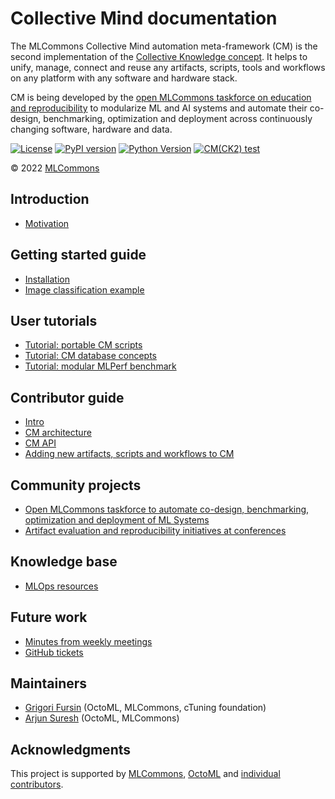 # Collective Mind documentation

The MLCommons Collective Mind automation meta-framework (CM) is the second implementation
of the [Collective Knowledge concept](https://arxiv.org/abs/2011.01149).
It helps to unify, manage, connect and reuse any artifacts, scripts, tools and workflows 
on any platform with any software and hardware stack. 

CM is being developed by the [open MLCommons taskforce on education and reproducibility](https://github.com/mlcommons/ck/blob/master/docs/mlperf-education-workgroup.md)
to modularize ML and AI systems and automate their co-design, benchmarking, 
optimization and deployment across continuously changing software, hardware and data.

[![License](https://img.shields.io/badge/License-Apache%202.0-green)](https://github.com/mlcommons/ck/tree/master/cm)
[![PyPI version](https://badge.fury.io/py/cmind.svg)](https://pepy.tech/project/cmind)
[![Python Version](https://img.shields.io/badge/python-3+-blue.svg)](https://github.com/mlcommons/ck/tree/master/cm)
[![CM(CK2) test](https://github.com/mlcommons/ck/actions/workflows/test-cm.yml/badge.svg)](https://github.com/mlcommons/ck/actions/workflows/test-cm.yml)

&copy; 2022 [MLCommons](https://mlcommons.org)<br>

## Introduction

* [Motivation](motivation.md)

## Getting started guide

* [Installation](installation.md)
* [Image classification example](example-modular-image-classification.md)

## User tutorials

* [Tutorial: portable CM scripts](tutorial-scripts.md)
* [Tutorial: CM database concepts](tutorial-concept.md)
* [Tutorial: modular MLPerf benchmark](https://github.com/mlcommons/ck/blob/master/docs/mlperf-cm-automation-demo.md)

## Contributor guide

* [Intro](https://github.com/mlcommons/ck/blob/master/CONTRIBUTING.md)
* [CM architecture](architecture.md)
* [CM API](https://cknowledge.org/docs/cm/api/cmind.html)
* [Adding new artifacts, scripts and workflows to CM](cm/docs/tutorial-scripts.md#adding-new-artifacts-scripts-and-workflows-to-cm) 

## Community projects

* [Open MLCommons taskforce to automate co-design, benchmarking, optimization and deployment of ML Systems](https://github.com/mlcommons/ck/blob/master/docs/mlperf-education-workgroup.md)
* [Artifact evaluation and reproducibility initiatives at conferences](https://cTuning.org/ae)


## Knowledge base

* [MLOps resources](KB/MLOps.md)

## Future work
   
* [Minutes from weekly meetings](https://docs.google.com/document/d/1zMNK1m_LhWm6jimZK6YE05hu4VH9usdbKJ3nBy-ZPAw/edit)
* [GitHub tickets](https://github.com/mlcommons/ck/issues)

## Maintainers

* [Grigori Fursin](https://cknowledge.io/@gfursin) (OctoML, MLCommons, cTuning foundation)
* [Arjun Suresh](https://www.linkedin.com/in/arjunsuresh) (OctoML, MLCommons)

## Acknowledgments

This project is supported by [MLCommons](https://mlcommons.org), [OctoML](https://octoml.ai) 
and [individual contributors](https://github.com/mlcommons/ck/blob/master/CONTRIBUTING.md).



<br>
<br>
<br>
<br>
<br>
<br>
<br>
<br>
<br>
<br>
<br>
<br>
<br>
<br>
<br>
<br>
<br>
<br>
<br>
<br>
<br>
<br>
<br>
<br>
<br>
<br>
<br>
<br>
<br>
<br>
<br>
<br>
